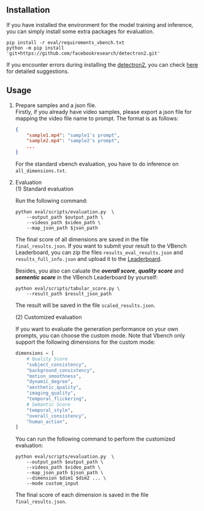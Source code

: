 ## Installation
If you have installed the environment for the model training and inference, you can simply install some extra packages for evaluation.
```shell
pip install -r eval/requirements_vbench.txt
python -m pip install 'git+https://github.com/facebookresearch/detectron2.git'
```
If you encounter errors during installing the [detectron2](https://github.com/facebookresearch/detectron2), you can check [here](https://detectron2.readthedocs.io/en/latest/tutorials/install.html) for detailed suggestions.

## Usage
1. Prepare samples and a json file.  
    Firstly, if you already have video samples, please export a json file for mapping the video file name to prompt. The format is as follows:
    ```json
    {
        "sample1.mp4": "sample1's prompt",
        "sample2.mp4": "sample2's prompt",
        ...
    }
    ```

    For the standard vbench evaluation, you have to do inference on `all_dimensions.txt`.

2. Evaluation  
(1) Standard evaluation  

    Run the following command:  
    ```shell
    python eval/scripts/evaluation.py  \
        --output_path $output_path \
        --videos_path $video_path \
        --map_json_path $json_path
    ```
    The final score of all dimensions are saved in the file `final_results.json`. If you want to submit your result to the VBench Leaderboard, you can zip the files `results_eval_results.json` and `results_full_info.json` and upload it to the [Leaderboard](https://huggingface.co/spaces/Vchitect/VBench_Leaderboard).

    Besides, you also can caluate the ***overall score***, ***quality score*** and ***sementic score*** in the VBench Leaderboard by yourself:
    ```shell
    python eval/scripts/tabular_score.py \
        --result_path $result_json_path
    ```
    The result will be saved in the file `scaled_results.json`.

    (2) Customized evaluation  

    If you want to evaluate the generation performance on your own prompts, you can choose the custom mode. 
    Note that Vbench only support the following dimensions for the custom mode:
    ```python
    dimensions = [
        # Quality Score
        "subject_consistency",
        "background_consistency",
        "motion_smoothness",
        "dynamic_degree",
        "aesthetic_quality",
        "imaging_quality",
        "temporal_flickering",
        # Semantic Score
        "temporal_style",
        "overall_consistency",
        "human_action",
    ]
    ```
    You can run the following command to perform the customized evaluation:
    ```shell
    python eval/scripts/evaluation.py  \
        --output_path $output_path \
        --videos_path $video_path \
        --map_json_path $json_path \
        --dimension $dim1 $dim2 ... \
        --mode custom_input
    ```
    The final score of each dimension is saved in the file `final_results.json`.
